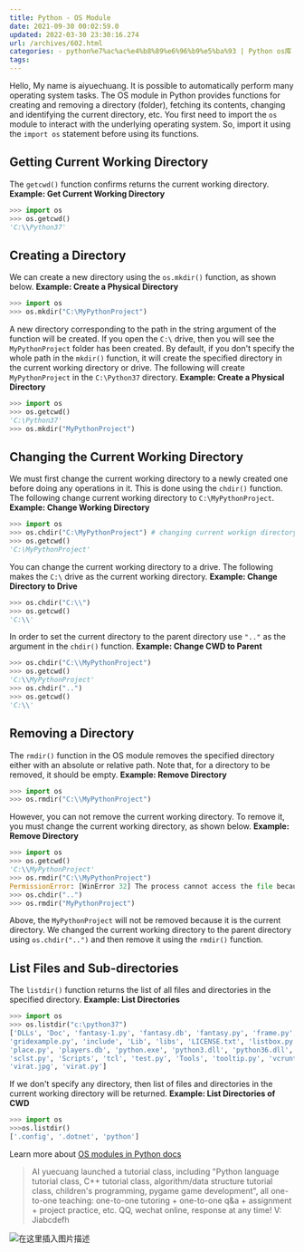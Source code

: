 ```yaml
---
title: Python - OS Module
date: 2021-09-30 00:02:59.0
updated: 2022-03-30 23:30:16.274
url: /archives/602.html
categories: - python%e7%ac%ac%e4%b8%89%e6%96%b9%e5%ba%93 | Python os库 | os
tags: 
---
```




Hello, My name is aiyuechuang. It is possible to automatically perform many operating system tasks. The OS module in Python provides functions for creating and removing a directory (folder), fetching its contents, changing and identifying the current directory, etc. You first need to import the `os` module to interact with the underlying operating system. So, import it using the `import os` statement before using its functions.

## Getting Current Working Directory

The `getcwd()` function confirms returns the current working directory. **Example: Get Current Working Directory**

```python
>>> import os
>>> os.getcwd()
'C:\\Python37'
```

## Creating a Directory

We can create a new directory using the `os.mkdir()` function, as shown below. **Example: Create a Physical Directory**

```python
>>> import os
>>> os.mkdir("C:\MyPythonProject")
```

A new directory corresponding to the path in the string argument of the function will be created. If you open the `C:\` drive, then you will see the `MyPythonProject` folder has been created. By default, if you don't specify the whole path in the `mkdir()` function, it will create the specified directory in the current working directory or drive. The following will create `MyPythonProject` in the `C:\Python37` directory. **Example: Create a Physical Directory**

```python
>>> import os
>>> os.getcwd()
'C:\Python37'
>>> os.mkdir("MyPythonProject")
```

## Changing the Current Working Directory

We must first change the current working directory to a newly created one before doing any operations in it. This is done using the `chdir()` function. The following change current working directory to `C:\MyPythonProject`. **Example: Change Working Directory**

```python
>>> import os
>>> os.chdir("C:\MyPythonProject") # changing current workign directory
>>> os.getcwd()
'C:\MyPythonProject'
```

You can change the current working directory to a drive. The following makes the `C:\` drive as the current working directory. **Example: Change Directory to Drive**

```python
>>> os.chdir("C:\\")
>>> os.getcwd()
'C:\\'
```

In order to set the current directory to the parent directory use `".."` as the argument in the `chdir()` function. **Example: Change CWD to Parent**

```python
>>> os.chdir("C:\\MyPythonProject")
>>> os.getcwd()
'C:\\MyPythonProject'
>>> os.chdir("..")
>>> os.getcwd()
'C:\\'
```

## Removing a Directory

The `rmdir()` function in the OS module removes the specified directory either with an absolute or relative path. Note that, for a directory to be removed, it should be empty. **Example: Remove Directory**

```python
>>> import os
>>> os.rmdir("C:\\MyPythonProject")
```

However, you can not remove the current working directory. To remove it, you must change the current working directory, as shown below. **Example: Remove Directory**

```python
>>> import os
>>> os.getcwd()
'C:\\MyPythonProject'
>>> os.rmdir("C:\\MyPythonProject")
PermissionError: [WinError 32] The process cannot access the file because it is being used by another process: 'd:\\MyPythonProject'
>>> os.chdir("..")
>>> os.rmdir("MyPythonProject")
```

Above, the `MyPythonProject` will not be removed because it is the current directory. We changed the current working directory to the parent directory using `os.chdir("..")` and then remove it using the `rmdir()` function.

## List Files and Sub-directories

The `listdir()` function returns the list of all files and directories in the specified directory. **Example: List Directories**

```python
>>> import os
>>> os.listdir("c:\python37")
['DLLs', 'Doc', 'fantasy-1.py', 'fantasy.db', 'fantasy.py', 'frame.py', 
'gridexample.py', 'include', 'Lib', 'libs', 'LICENSE.txt', 'listbox.py', 'NEWS.txt',
'place.py', 'players.db', 'python.exe', 'python3.dll', 'python36.dll', 'pythonw.exe', 
'sclst.py', 'Scripts', 'tcl', 'test.py', 'Tools', 'tooltip.py', 'vcruntime140.dll', 
'virat.jpg', 'virat.py']
```

If we don't specify any directory, then list of files and directories in the current working directory will be returned. **Example: List Directories of CWD**

```python
>>> import os
>>>os.listdir()
['.config', '.dotnet', 'python']
```

Learn more about [OS modules in Python docs](https://docs.python.org/3/library/os.html)

> AI yuecuang launched a tutorial class, including "Python language tutorial class, C++ tutorial class, algorithm/data structure tutorial class, children's programming, pygame game development", all one-to-one teaching: one-to-one tutoring + one-to-one q&a + assignment + project practice, etc. QQ, wechat online, response at any time! V: Jiabcdefh

![在这里插入图片描述](https://img-blog.csdnimg.cn/5299daef5aa8448d871a42da9f7f4a00.png)